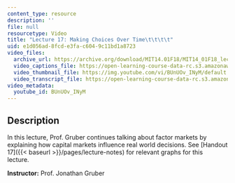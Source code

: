 ```yaml
---
content_type: resource
description: ''
file: null
resourcetype: Video
title: "Lecture 17: Making Choices Over Time\t\t\t\t"
uid: e1d056ad-8fcd-e3fa-c604-9c11bd1a8723
video_files:
  archive_url: https://archive.org/download/MIT14.01F18/MIT14_01F18_lec17_300k.mp4
  video_captions_file: https://open-learning-course-data-rc.s3.amazonaws.com/14-01-principles-of-microeconomics-fall-2018/6948df814bfc586fa7df8d6f2c3c513c_BUnUOv_INyM.vtt
  video_thumbnail_file: https://img.youtube.com/vi/BUnUOv_INyM/default.jpg
  video_transcript_file: https://open-learning-course-data-rc.s3.amazonaws.com/14-01-principles-of-microeconomics-fall-2018/f33792dc91011c910907ec8a71059981_BUnUOv_INyM.pdf
video_metadata:
  youtube_id: BUnUOv_INyM
---
```


Description
-----------

In this lecture, Prof. Gruber continues talking about factor markets by explaining how capital markets influence real world decisions. See [Handout 17]({{< baseurl >}}/pages/lecture-notes) for relevant graphs for this lecture. 

**Instructor:** Prof. Jonathan Gruber